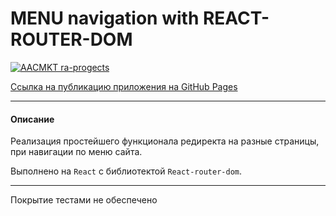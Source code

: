 # MENU navigation with REACT-ROUTER-DOM

[![AACMKT ra-progects](https://github.com/AACMKT/ra-router_menu/actions/workflows/web.yml/badge.svg)](https://github.com/AACMKT/ra-router_menu/actions/workflows/web.yml)

[Ссылка на публикацию приложения на GitHub Pages](https://aacmkt.github.io/ra-router_menu/)

---

#### Описание

Реализация простейшего функционала редиректа на разные страницы, при навигации по меню сайта.

Выполнено на `React` с библиотектой `React-router-dom`.

---
Покрытие тестами не обеспечено